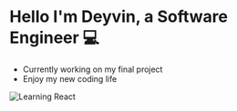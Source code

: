 # Hello I'm Deyvin, a Software Engineer  💻

- Currently working on my final project
- Enjoy my new coding life

![Learning React](http://reactjs.org)